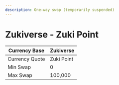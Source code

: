 ```yaml
---
description: One-way swap (temporarily suspended)
---
```


# Zukiverse - Zuki Point

| Currency Base  | Zukiverse  |
| -------------- | ---------- |
| Currency Quote | Zuki Point |
| Min Swap       | 0          |
| Max Swap       | 100,000    |
